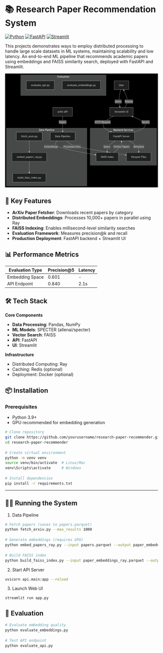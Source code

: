 # 📚 Research Paper Recommendation System

[![Python](https://img.shields.io/badge/Python-3.9%2B-blue)](https://www.python.org/)
[![FastAPI](https://img.shields.io/badge/FastAPI-0.95-green)](https://fastapi.tiangolo.com/)
[![Streamlit](https://img.shields.io/badge/Streamlit-1.22-orange)](https://streamlit.io/)

This projects demonstrates ways to employ distributed processing to handle large scale datasets in ML systems, maintaining scalability and low latency.
An end-to-end ML pipeline that recommends academic papers using embeddings and FAISS similarity search, deployed with FastAPI and Streamlit.

![System Architecture](img/system_arch_recomm_sys.png)

## 🚀 Key Features

- **ArXiv Paper Fetcher**: Downloads recent papers by category
- **Distributed Embeddings**: Processes 10,000+ papers in parallel using Ray
- **FAISS Indexing**: Enables millisecond-level similarity searches
- **Evaluation Framework**: Measures precision@k and recall
- **Production Deployment**: FastAPI backend + Streamlit UI

## 📊 Performance Metrics

| Evaluation Type | Precision@5 | Latency |
|----------------|------------|---------|
| Embedding Space | 0.601      | -       |
| API Endpoint   | 0.840      | 2.1s    |

## 🛠️ Tech Stack

**Core Components**
- **Data Processing**: Pandas, NumPy
- **ML Models**: SPECTER (allenai/specter)
- **Vector Search**: FAISS
- **API**: FastAPI
- **UI**: Streamlit

**Infrastructure**
- Distributed Computing: Ray
- Caching: Redis (optional)
- Deployment: Docker (optional)

## 📦 Installation

### Prerequisites
- Python 3.9+
- GPU recommended for embedding generation

```bash
# Clone repository
git clone https://github.com/yourusername/research-paper-recommender.git
cd research-paper-recommender

# Create virtual environment
python -m venv venv
source venv/bin/activate  # Linux/Mac
venv\Scripts\activate     # Windows

# Install dependencies
pip install -r requirements.txt
```
---

## 🏃‍♂️ Running the System

1. Data Pipeline

```bash
# Fetch papers (saves to papers.parquet)
python fetch_arxiv.py --max_results 1000

# Generate embeddings (requires GPU)
python embed_papers_ray.py --input papers.parquet --output paper_embeddings_ray.parquet

# Build FAISS index
python build_faiss_index.py --input paper_embeddings_ray.parquet --output faiss_index
```

2. Start API Server

```bash
uvicorn api.main:app --reload
```

3. Launch Web UI
```bash
streamlit run app.py
```

## 🧪 Evaluation

```bash
# Evaluate embedding quality
python evaluate_embeddings.py

# Test API endpoint
python evaluate_api.py
```

